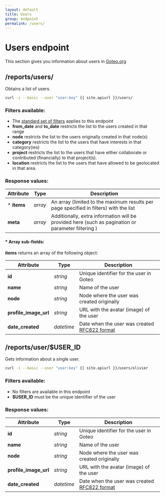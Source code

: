 ```yaml
---
layout: default
title: Users
group: endpoint
permalink: /users/
---
```

# Users endpoint

This section gives you information about users in [Goteo.org](http://goteo.org)

<a name="users"></a>
## /reports/users/

Obtains a list of users.

```bash
curl -i --basic --user "user:key" {{ site.apiurl }}/users/
```

### Filters available:
* The [standard set of filters](/filters) applies to this endpoint
* **from_date** and **to_date** restricts the list to the users created in that range
* **node** restricts the list to the users originally created in that node(s)
* **category** restricts the list to the users that have interests in that category(ies)
* **project** restricts the list to the users that have either collaborate or contributed (financially) to that project(s).
* **location** restricts the list to the users that have allowed to be geolocated in that area.

### Response values:

| Attribute  | Type | Description |
| ------------- | ------------- | ------------ |
| * **items** | *array* | An array (limited to the maximum results per page specified in filters) with the list |
| **meta** | *array* | Additionally, extra information will be provided here (such as pagination or parameter filtering ) |

#### * Array sub-fields:

**items** returns an array of the following object:

| Attribute  | Type | Description |
| ------------- | ------------- | ------------ |
| **id** | *string* | Unique identifier for the user in Goteo |
| **name** | *string* | Name of the user |
| **node** | *string* | Node where the user was created originally |
| **profile_image_url** | *string* | URL with the avatar (image) of the user |
| **date_created** | *datetime* | Date when the user was created [RFC822 format](http://validator.w3.org/feed/docs/error/InvalidRFC2822Date.html) |

<a name="users"></a>
## /reports/user/$USER_ID

Gets information about a single user.

```bash
curl -i --basic --user "user:key" {{ site.apiurl }}/users/olivier
```

### Filters available:
* No filters are available in this endpoint
* **$USER_ID** must be the unique identifier of the user


### Response values:

| Attribute  | Type | Description |
| ------------- | ------------- | ------------ |
| **id** | *string* | Unique identifier for the user in Goteo |
| **name** | *string* | Name of the user |
| **node** | *string* | Node where the user was created originally |
| **profile_image_url** | *string* | URL with the avatar (image) of the user |
| **date_created** | *datetime* | Date when the user was created [RFC822 format](http://validator.w3.org/feed/docs/error/InvalidRFC2822Date.html) |